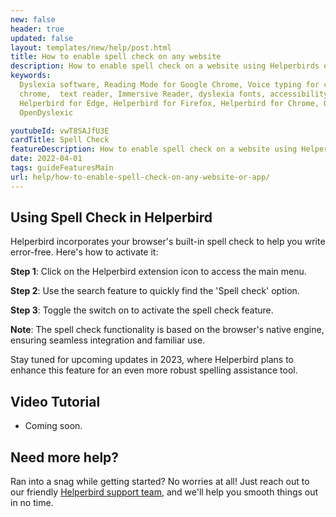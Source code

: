 ```yaml
---
new: false
header: true
updated: false
layout: templates/new/help/post.html
title: How to enable spell check on any website
description: How to enable spell check on a website using Helperbirds extension.
keywords:
  Dyslexia software, Reading Mode for Google Chrome, Voice typing for chrome, Text to speech for
  chrome,  text reader, Immersive Reader, dyslexia fonts, accessibility software, dyslexia software,
  Helperbird for Edge, Helperbird for Firefox, Helperbird for Chrome, Opendyslexic for Chrome,
  OpenDyslexic

youtubeId: vwT8SAJfU3E
cardTitle: Spell Check
featureDescription: How to enable spell check on a website using Helperbirds extension.
date: 2022-04-01
tags: guideFeaturesMain
url: help/how-to-enable-spell-check-on-any-website-or-app/
---
```



## Using Spell Check in Helperbird

Helperbird incorporates your browser's built-in spell check to help you write error-free. Here's how to activate it:

**Step 1**: Click on the Helperbird extension icon to access the main menu.

**Step 2**: Use the search feature to quickly find the 'Spell check' option.

**Step 3**: Toggle the switch on to activate the spell check feature. 

**Note**: The spell check functionality is based on the browser's native engine, ensuring seamless integration and familiar use. 

Stay tuned for upcoming updates in 2023, where Helperbird plans to enhance this feature for an even more robust spelling assistance tool.


## Video Tutorial

- Coming soon.

## Need more help?

Ran into a snag while getting started? No worries at all! Just reach out to our friendly [Helperbird support team](/support/), and we'll help you smooth things out in no time.
